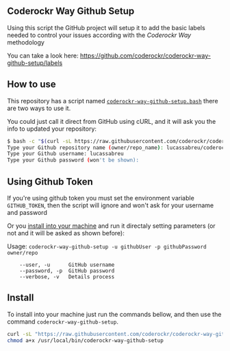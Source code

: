 Coderockr Way Github Setup
--------------------------
Using this script the GitHub project will setup it to add the basic labels needed to control your issues according with the *Coderockr Way* methodology

You can take a look here: https://github.com/coderockr/coderockr-way-github-setup/labels

How to use
----------
This repository has a script named [`coderockr-way-github-setup.bash`](coderockr-way-github-setup.bash) there are two ways to use it.

You could just call it direct from GitHub using cURL, and it will ask you the info to updated your repository:

```bash
$ bash -c "$(curl -sL https://raw.githubusercontent.com/coderockr/coderockr-way-github-setup/master/coderockr-way-github-setup.bash)"
Type your Github repository name (owner/repo_name): lucassabreu/coderockr-way-github-setup
Type your Github username: lucassabreu
Type your Github password (won't be shown):
```

## Using Github Token
If you're using github token you must set the environment variable `GITHUB_TOKEN`, then the script will ignore and won't ask for your username and password

Or you [install into your machine](#install) and run it directaly setting parameters (or not and it will be asked as shown before):

Usage: `coderockr-way-github-setup -u githubUser -p githubPassword owner/repo`

```
    --user, -u      GitHub username
    --password, -p  GitHub password
    --verbose, -v   Details process
```

Install
-------

To install into your machine just run the commands bellow, and then use the command `coderockr-way-github-setup`.

```sh
curl -sL "https://raw.githubusercontent.com/coderockr/coderockr-way-github-setup/master/coderockr-way-github-setup.bash" -o "/usr/local/bin/coderockr-way-github-setup"
chmod a+x /usr/local/bin/coderockr-way-github-setup
```
